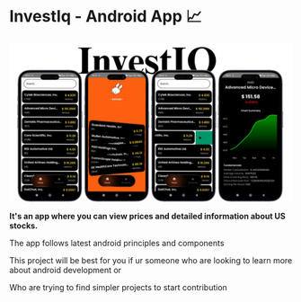 # InvestIq - Android App 📈

![App Screenshot](https://github.com/shalenMathew/InvestIq-AndroidApp/blob/master/images/banner.png)

**It's an app where you can view prices and detailed information about US stocks.**

The app follows latest android principles and components

This project will be best for you if ur someone who are looking to learn more about android development or

Who are trying to find simpler projects to start contribution
